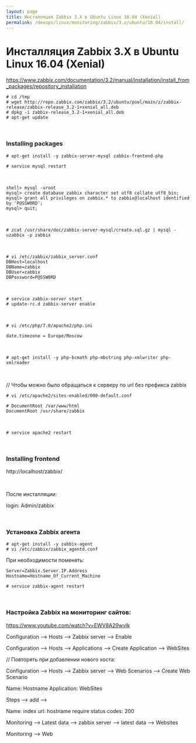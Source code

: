 ```yaml
---
layout: page
title: Инсталляция Zabbix 3.X в Ubuntu Linux 16.04 (Xenial)
permalink: /devops/linux/monitoring/zabbix/3.x/ubuntu/16.04/install/
---
```


# Инсталляция Zabbix 3.X в Ubuntu Linux 16.04 (Xenial)


https://www.zabbix.com/documentation/3.2/manual/installation/install_from_packages/repository_installation


    # cd /tmp
    # wget http://repo.zabbix.com/zabbix/3.2/ubuntu/pool/main/z/zabbix-release/zabbix-release_3.2-1+xenial_all.deb
    # dpkg -i zabbix-release_3.2-1+xenial_all.deb
    # apt-get update


<br/>

### Installing packages

    # apt-get install -y zabbix-server-mysql zabbix-frontend-php

    # service mysql restart

<br/>

    shell> mysql -uroot
    mysql> create database zabbix character set utf8 collate utf8_bin;
    mysql> grant all privileges on zabbix.* to zabbix@localhost identified by 'P@SSW0RD';
    mysql> quit;

<br/>

    # zcat /usr/share/doc/zabbix-server-mysql/create.sql.gz | mysql -uzabbix -p zabbix

<br/>

    # vi /etc/zabbix/zabbix_server.conf
    DBHost=localhost
    DBName=zabbix
    DBUser=zabbix
    DBPassword=P@SSW0RD

<br/>

    # service zabbix-server start
    # update-rc.d zabbix-server enable


<!-- <br/>

    # vi /etc/zabbix/apache.conf

    (может быть еще в этом нужно указать # vi /etc/php/7.0/cli/php.ini)

    php_value date.timezone Europe/Moscow -->

<br/>

    # vi /etc/php/7.0/apache2/php.ini

    date.timezone = Europe/Moscow

<br/>

    # apt-get install -y php-bcmath php-mbstring php-xmlwriter php-xmlreader

<br/>

// Чтобы можно было обращаться к серверу по url без префикса zabbix

    # vi /etc/apache2/sites-enabled/000-default.conf

    # DocumentRoot /var/www/html
    DocumentRoot /usr/share/zabbix

<br/>

    # service apache2 restart

<br/>

### Installing frontend

http://localhost/zabbix/

<br/>

После инсталляции:

login: Admin/zabbix



<br/>

### Установка Zabbix агента

    # apt-get install -y zabbix-agent
    # vi /etc/zabbix/zabbix_agentd.conf


При необходимости поменять:

    Server=Zabbix.Server.IP.Address
    Hostname=Hostname_Of_Current_Machine

    # service zabbix-agent restart


<br/>

### Настройка Zabbix на мониторинг сайтов:

https://www.youtube.com/watch?v=EWV8A29wvlk


Configuration --> Hosts --> Zabbix server --> Enable


Configuration --> Hosts --> Applications --> Create Application --> WebSites


// Повторять при добавлении нового хоста:

Configuration --> Hosts --> Zabbix server --> Web Scenarios --> Create Web Scenario

Name: Hostname
Application: WebSites

Steps --> add -->

Name: index
url: hostname
require status codes: 200

Monitoring --> Latest data --> zabbix server --> latest data --> Websites

Monitoring --> Web
